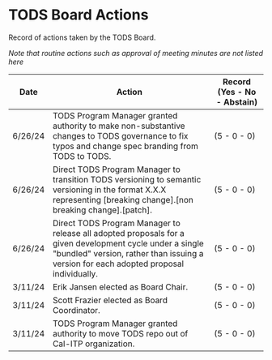 # TODS Board Actions

Record of actions taken by the TODS Board.

*Note that routine actions such as approval of meeting minutes are not listed here*

| **Date** | **Action** | **Record (Yes - No - Abstain)** |
| -------- | ---------- | ---------- |
| 6/26/24 | TODS Program Manager granted authority to make non-substantive changes to TODS governance to fix typos and change spec branding from TODS to TODS. | (5 - 0 - 0) |
| 6/26/24 | Direct TODS Program Manager to transition TODS versioning to semantic versioning in the format X.X.X representing [breaking change].[non breaking change].[patch]. | (5 - 0 - 0) |
| 6/26/24 | Direct TODS Program Manager to release all adopted proposals for a given development cycle under a single "bundled" version, rather than issuing a version for each adopted proposal individually. | (5 - 0 - 0) |
| 3/11/24 | Erik Jansen elected as Board Chair. | (5 - 0 - 0) |
| 3/11/24 | Scott Frazier elected as Board Coordinator. | (5 - 0 - 0) |
| 3/11/24 | TODS Program Manager granted authority to move TODS repo out of Cal-ITP organization. | (5 - 0 - 0) |
